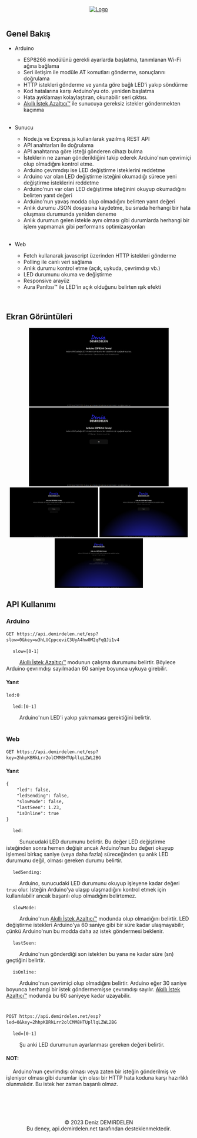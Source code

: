 <div align="center">
  <a href="https://deniz.demirdelen.net/">
    <img src="https://content.demirdelen.net/images/deniz-full-img.png" alt="Logo" width="296" height="120">
  </a>
  <br>
  <br>
</div>

## Genel Bakış

* Arduino
  - ESP8266 modülünü gerekli ayarlarda başlatma, tanımlanan Wi-Fi ağına bağlama
  - Seri iletişim ile modüle AT komutları gönderme, sonuçlarını doğrulama
  - HTTP istekleri gönderme ve yanıta göre bağlı LED'i yakıp söndürme
  - Kod hatalarına karşı Arduino'yu oto. yeniden başlatma
  - Hata ayıklamayı kolaylaştıran, okunabilir seri çıktısı.
  - [Akıllı İstek Azaltıcı™][1] ile sunucuya gereksiz istekler göndermekten kaçınma
  <br>
  
* Sunucu
  - Node.js ve Express.js kullanılarak yazılmış REST API
  - API anahtarları ile doğrulama
  - API anahtarına göre isteği gönderen cihazı bulma
  - İsteklerin ne zaman gönderildiğini takip ederek Arduino'nun çevrimiçi olup olmadığını kontrol etme.
  - Arduino çevrımdışı ise LED değiştirme isteklerini reddetme
  - Arduino var olan LED değiştirme isteğini okumadığı sürece yeni değiştirme isteklerini reddetme
  - Arduino'nun var olan LED değiştirme isteğinini okuyup okumadığını belirten yanıt değeri
  - Arduino'nun yavaş modda olup olmadığını belirten yanıt değeri
  - Anlık durumu JSON dosyasına kaydetme, bu sırada herhangi bir hata oluşması durumunda yeniden deneme
  - Anlık durumun gelen istekle aynı olması gibi durumlarda herhangi bir işlem yapmamak gibi performans optimizasyonları
  <br>
  
* Web
  - Fetch kullanarak javascript üzerinden HTTP istekleri gönderme
  - Polling ile canlı veri sağlama
  - Anlık durumu kontrol etme (açık, uykuda, çevrimdışı vb.)
  - LED durumunu okuma ve değiştirme
  - Responsive arayüz
  - Aura Parıltısı™ ile LED'in açık olduğunu belirten ışık efekti
<br>

## Ekran Görüntüleri

<div align="center">
  <img src="screenshots/offline.png" width="380">
  <img src="screenshots/offline-off.png" width="380">
  <img src="screenshots/online-off-long.png" width="240">
  <img src="screenshots/online-on.png" width="240">
  <img src="screenshots/slowmode-on.png" width="240">
</div>

## API Kullanımı

### Arduino
```
GET https://api.demirdelen.net/esp?slow=0&key=w3hLUCppceviC3UyA4hw0M2qFqQJi1v4
```
&emsp; ```slow=[0-1]``` <br>

&emsp; &emsp; [Akıllı İstek Azaltıcı™][1] modunun çalışma durumunu belirtir. Böylece Arduino çevrımdışı sayılmadan 60 saniye boyunca uykuya girebilir.

#### Yanıt

```
led:0
```

&emsp; ```led:[0-1]``` <br>

&emsp; &emsp; Arduino'nun LED'i yakıp yakmaması gerektiğini belirtir.

#

### Web
```
GET https://api.demirdelen.net/esp?key=2hhpKBRkLrr2olCMM8HTUpllqLZWL2BG
```

#### Yanıt

```
{
    "led": false,
    "ledSending": false,
    "slowMode": false,
    "lastSeen": 1.23,
    "isOnline": true
}
```

&emsp; ```led:``` <br>

&emsp; &emsp; Sunucudaki LED durumunu belirtir. Bu değer LED değiştirme isteğinden sonra hemen değişir ancak Arduino'nun bu değeri okuyup işlemesi birkaç saniye (veya daha fazla) süreceğinden şu anlık LED durumunu değil, olması gereken durumu belirtir.

&emsp; ```ledSending:``` <br>

&emsp; &emsp; Arduino, sunucudaki LED durumunu okuyup işleyene kadar değeri ```true``` olur. İsteğin Arduino'ya ulaşıp ulaşmadığını kontrol etmek için kullanılabilir ancak başarılı olup olmadığını belirtemez.

&emsp; ```slowMode:``` <br>

&emsp; &emsp; Arduino'nun [Akıllı İstek Azaltıcı™][2] modunda olup olmadığını belirtir. LED değiştirme istekleri Arduino'ya 60 saniye gibi bir süre kadar ulaşmayabilir, çünkü Arduino'nun bu modda daha az istek göndermesi beklenir.

&emsp; ```lastSeen:``` <br>

&emsp; &emsp; Arduino'nun gönderdiği son istekten bu yana ne kadar süre (sn) geçtiğini belirtir.

&emsp; ```isOnline:``` <br>

&emsp; &emsp; Arduino'nun çevrimiçi olup olmadığını belirtir. Arduino eğer 30 saniye boyunca herhangi bir istek göndermemişse çevrımdışı sayılır. [Akıllı İstek Azaltıcı™][3] modunda bu 60 saniyeye kadar uzayabilir.

#

```
POST https://api.demirdelen.net/esp?led=0&key=2hhpKBRkLrr2olCMM8HTUpllqLZWL2BG
```

&emsp; ```led=[0-1]``` <br>

&emsp; &emsp; Şu anki LED durumunun ayarlanması gereken değeri belirtir.

#### NOT:

&emsp; Arduino'nun çevrimdışı olması veya zaten bir isteğin gönderilmiş ve işleniyor olması gibi durumlar için olası bir HTTP hata koduna karşı hazırlıklı olunmalıdır. Bu istek her zaman başarılı olmaz.

<br>

#

<br>

<div align="center">
  © 2023 Deniz DEMIRDELEN
  <br>
  Bu deney, api.demirdelen.net tarafından desteklenmektedir.
</div>

[1]: arduino/esp.ino#L45
[2]: api/app.js#L80
[3]: api/app.js#L82
